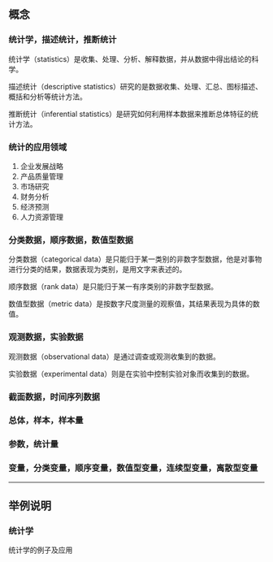 ## 概念

### 统计学，描述统计，推断统计

统计学（statistics）是收集、处理、分析、解释数据，并从数据中得出结论的科学。

描述统计（descriptive statistics）研究的是数据收集、处理、汇总、图标描述、概括和分析等统计方法。

推断统计（inferential statistics）是研究如何利用样本数据来推断总体特征的统计方法。

### 统计的应用领域

1. 企业发展战略
2. 产品质量管理
3. 市场研究
4. 财务分析
5. 经济预测
6. 人力资源管理

### 分类数据，顺序数据，数值型数据

分类数据（categorical data）是只能归于某一类别的非数字型数据，他是对事物进行分类的结果，数据表现为类别，是用文字来表述的。

顺序数据（rank data）是只能归于某一有序类别的非数字型数据。

数值型数据（metric data）是按数字尺度测量的观察值，其结果表现为具体的数值。

### 观测数据，实验数据

观测数据（observational data）是通过调查或观测收集到的数据。

实验数据（experimental data）则是在实验中控制实验对象而收集到的数据。

### 截面数据，时间序列数据

### 总体，样本，样本量

### 参数，统计量

### 变量，分类变量，顺序变量，数值型变量，连续型变量，离散型变量

---

## 举例说明

### 统计学

统计学的例子及应用

